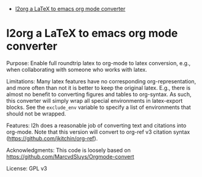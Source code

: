 - [l2org a LaTeX to emacs org mode converter](#org997aad1)


<a id="org997aad1"></a>

# l2org a LaTeX to emacs org mode converter

Purpose: Enable full roundtrip latex to org-mode to latex conversion, e.g., when collaborating with someone who works with latex.

Limitations: Many latex features have no corresponding org-representation, and more often than not it is better to keep the original latex. E.g., there is almost no benefit to converting figures and tables to org-syntax. As such, this converter will simply wrap all special environments in latex-export blocks. See the `exclude_env` variable to specify a list of environments that should not be wrapped.

Features: l2h does a reasonable job of converting text and citations into org-mode. Note that this version will convert to org-ref v3 citation syntax (<https://github.com/jkitchin/org-ref>).

Acknowledgments: This code is loosely based on <https://github.com/MarcvdSluys/Orgmode-convert>

License: GPL v3